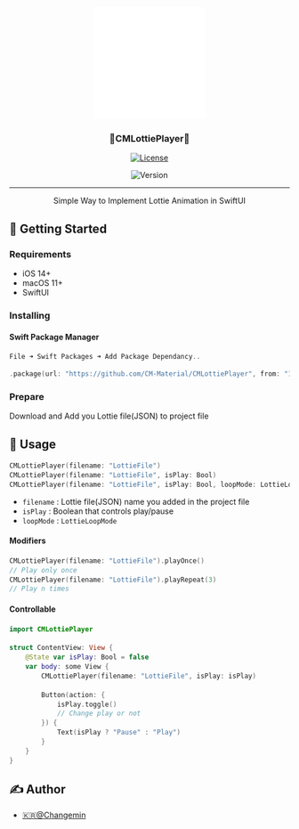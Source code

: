 <p align="center">
  <a href="" rel="noopener">
 <img width=200px height=200px src="src/LottieFile.gif" alt="Project logo"></a>
</p>

<h3 align="center">🍭CMLottiePlayer🍭</h3>

<div align="center">

[![License](https://img.shields.io/github/license/CM-Material/CMLottiePlayer?style=for-the-badge)](/LICENSE)

![Version](https://img.shields.io/badge/Version-1.0.0-brightgreen?style=for-the-badge)

</div>

---

<p align="center"> Simple Way to Implement Lottie Animation in SwiftUI
    <br> 
</p>

## 🏁 Getting Started <a name = "getting_started"></a>

### Requirements
* iOS 14+
* macOS 11+
* SwiftUI

### Installing
#### Swift Package Manager
```Swift
File ➜ Swift Packages ➜ Add Package Dependancy..
```
```Swift
.package(url: "https://github.com/CM-Material/CMLottiePlayer", from: "1.0.0")
```

### Prepare
Download and Add you Lottie file(JSON) to project file

## 🎈 Usage

```Swift
CMLottiePlayer(filename: "LottieFile")
CMLottiePlayer(filename: "LottieFile", isPlay: Bool)
CMLottiePlayer(filename: "LottieFile", isPlay: Bool, loopMode: LottieLoopMode)
```
* `filename` : Lottie file(JSON) name you added in the project file
* `isPlay` : Boolean that controls play/pause
* `loopMode` : `LottieLoopMode`

#### Modifiers
```Swift
CMLottiePlayer(filename: "LottieFile").playOnce()
// Play only once
CMLottiePlayer(filename: "LottieFile").playRepeat(3)
// Play n times
```

#### Controllable
```Swift
import CMLottiePlayer

struct ContentView: View {
    @State var isPlay: Bool = false
    var body: some View {
        CMLottiePlayer(filename: "LottieFile", isPlay: isPlay)
        
        Button(action: {
            isPlay.toggle()
            // Change play or not
        }) {
            Text(isPlay ? "Pause" : "Play")
        }
    }
}
```


## ✍️ Author

- [🇰🇷@Changemin](https://github.com/kylelobo)

